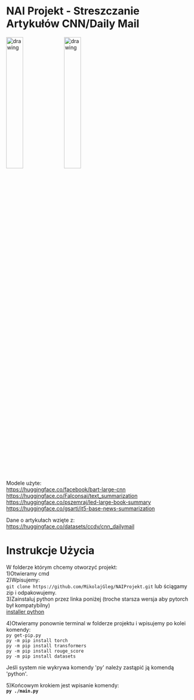 # NAI Projekt - Streszczanie Artykułów CNN/Daily Mail
<img src="https://obgyn-media.coloradowomenshealth.com/daily-mail-square-logo.png" alt="drawing" width="30%"/>
<img src="https://pluspng.com/img-png/cnn-logo-png-cnn-international-logo-png-cnn-logo-png-image-with-transparent-840x859.png" alt="drawing" width="30%"/>

Modele użyte:  
https://huggingface.co/facebook/bart-large-cnn  
https://huggingface.co/Falconsai/text_summarization  
https://huggingface.co/pszemraj/led-large-book-summary  
https://huggingface.co/gsarti/it5-base-news-summarization  

Dane o artykułach wzięte z:  
https://huggingface.co/datasets/ccdv/cnn_dailymail

# Instrukcje Użycia  
W folderze którym chcemy otworzyć projekt:  
1)Otwieramy cmd  
2)Wpisujemy:  
`git clone https://github.com/MikolajGleg/NAIProjekt.git` lub ściągamy zip i odpakowujemy.  
3)Zainstaluj python przez linka poniżej (troche starsza wersja aby pytorch był kompatybilny)  
[installer python ](https://www.python.org/downloads/release/python-3100/  )  

4)Otwieramy ponownie terminal w folderze projektu i wpisujemy po kolei komendy:  
`py get-pip.py`  
`py -m pip install torch`  
`py -m pip install transformers`   
`py -m pip install rouge_score`   
`py -m pip install datasets`   

Jeśli system nie wykrywa komendy 'py' należy zastąpić ją komendą 'python'.  

5)Końcowym krokiem jest wpisanie komendy:  
**`py ./main.py`**  

